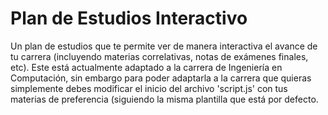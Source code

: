 # Plan de Estudios Interactivo
Un plan de estudios que te permite ver de manera interactiva el avance de tu carrera (incluyendo materias correlativas, notas de exámenes finales, etc). Este está actualmente adaptado a la carrera de Ingeniería en Computación, sin embargo para poder adaptarla a la carrera que quieras simplemente debes modificar el inicio del archivo 'script.js' con tus materias de preferencia (siguiendo la misma plantilla que está por defecto.
